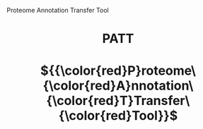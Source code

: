 
Proteome Annotation Transfer Tool
<div align="center">
  <h1>PATT</h1>
  <h1>${{\color{red}P}roteome\ {\color{red}A}nnotation\ {\color{red}T}Transfer\ {\color{red}Tool}}$</h1>
</div>
